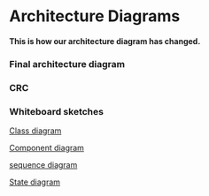 # Architecture Diagrams

#### This is how our architecture diagram has changed.

### Final architecture diagram


### CRC


### Whiteboard sketches
[Class diagram](CLASS-DIAGRAM.md)

[Component diagram](COMPONENT-DIAGRAM.md)

[sequence diagram](SEQUENCE-DIAGRAM.md)

[State diagram](STATE-DIAGRAM.md)
